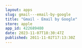 ```yaml
---
layout: apps
slug: gmail---email-by-google
title: "Gmail - Email by Google"
store: apple
app_id: 422689480
date: 2023-11-07T18:30:47Z
published: 2011-11-02T17:13:30Z
---
```


